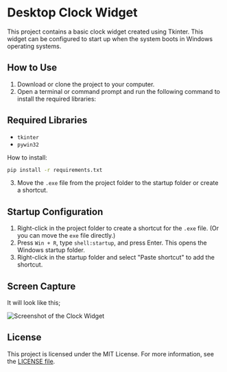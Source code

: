 # Desktop Clock Widget
 This project contains a basic clock widget created using Tkinter. This widget can be configured to start up when the system boots in Windows operating systems.

## How to Use

1. Download or clone the project to your computer.
2. Open a terminal or command prompt and run the following command to install the required libraries:

## Required Libraries
- `tkinter`
- `pywin32` 

How to install:

```sh
pip install -r requirements.txt
```

3. Move the `.exe` file from the project folder to the startup folder or create a shortcut.

## Startup Configuration

1. Right-click in the project folder to create a shortcut for the `.exe` file. (Or you can move the `exe` file directly.)
2. Press `Win + R`, type `shell:startup`, and press Enter. This opens the Windows startup folder.
3. Right-click in the startup folder and select "Paste shortcut" to add the shortcut.

## Screen Capture
It will look like this;

![Screenshot of the Clock Widget](https://lh3.googleusercontent.com/u/2/drive-viewer/AK7aPaD2ZftpyHB4_dkseCVaM60ySNHsnzql12uyKIXIgzd2oXkoAhNQLiKuLkVr-ekpAGbfpUWBKK4bPdDd3FDpjw1mDK433w=w1919-h930)
   


    


## License

This project is licensed under the MIT License. For more information, see the [LICENSE file](LICENSE).
